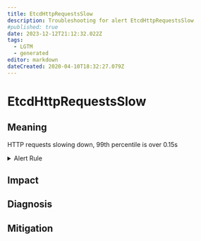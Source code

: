 ```yaml
---
title: EtcdHttpRequestsSlow
description: Troubleshooting for alert EtcdHttpRequestsSlow
#published: true
date: 2023-12-12T21:12:32.022Z
tags: 
  - LGTM
  - generated
editor: markdown
dateCreated: 2020-04-10T18:32:27.079Z
---
```


# EtcdHttpRequestsSlow

## Meaning
[//]: # "Short paragraph that explains what the alert means"
HTTP requests slowing down, 99th percentile is over 0.15s

<details>
  <summary>Alert Rule</summary>

{{% rule "etcd/etcd-internal.yml" "EtcdHttpRequestsSlow" %}}

{{% comment %}}

```yaml
alert: EtcdHttpRequestsSlow
expr: histogram_quantile(0.99, rate(etcd_http_successful_duration_seconds_bucket[1m])) > 0.15
for: 2m
labels:
    severity: warning
annotations:
    summary: Etcd HTTP requests slow (instance {{ $labels.instance }})
    description: |-
        HTTP requests slowing down, 99th percentile is over 0.15s
          VALUE = {{ $value }}
          LABELS = {{ $labels }}
    runbook: https://github.com/srerun/prometheus-alerts/blob/main/content/runbooks/etcd-internal/EtcdHttpRequestsSlow.md

```

{{% /comment %}}

</details>


## Impact
[//]: # "What could / will happen if the alert is not addressed"



## Diagnosis
[//]: # "Steps to take to identify the cause of the problem"



## Mitigation
[//]: # "The steps necessary to resolve the alert"
